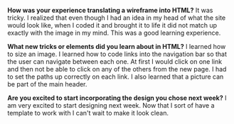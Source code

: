 **How was your experience translating a wireframe into HTML?**
  It was tricky. I realized that even though I had an idea in my head of what the site would look like, when I coded it and brought it to life it did not match up exactly with the image in my mind. This was a good learning experience.

**What new tricks or elements did you learn about in HTML?**
  I learned how to size an image. I learned how to code links into the navigation bar so that the user can navigate between each one. At first I would click on one link and then not be able to click on any of the others from the new page. I had to set the paths up correctly on each link. I also learned that a picture can be part of the main header.

**Are you excited to start incorporating the design you chose next week?**
  I am very excited to start designing next week. Now that I sort of have a template to work with I can't wait to make it look clean.
